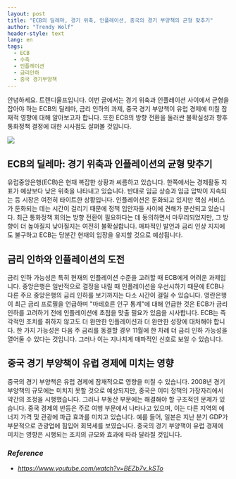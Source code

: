 ```yaml
---
layout: post
title: "ECB의 딜레마, 경기 위축, 인플레이션, 중국의 경기 부양책의 균형 맞추기"
author: "Trendy Wolf"
header-style: text
lang: en
tags:
  - ECB
  - 수축
  - 인플레이션
  - 금리인하
  - 중국 경기부양책
---
```


안녕하세요. 트렌디울프입니다. 이번 글에서는 경기 위축과 인플레이션 사이에서 균형을 잡아야 하는 ECB의 딜레마, 금리 인하의 과제, 중국 경기 부양책이 유럽 경제에 미칠 잠재적 영향에 대해 알아보고자 합니다. 또한 ECB의 방향 전환을 둘러싼 불확실성과 향후 통화정책 결정에 대한 시사점도 살펴볼 것입니다.

<img
    src="https://i.ytimg.com/vi/BEZb7v_kSTo/hqdefault.jpg"
/>


## ECB의 딜레마: 경기 위축과 인플레이션의 균형 맞추기
유럽중앙은행(ECB)은 현재 복잡한 상황과 씨름하고 있습니다. 한쪽에서는 경제활동 지표가 예상보다 낮은 위축을 나타내고 있습니다. 반대로 임금 상승과 임금 압박이 지속되는 등 시장은 여전히 타이트한 상황입니다. 인플레이션은 둔화되고 있지만 핵심 서비스가 둔화되는 데는 시간이 걸리기 때문에 정책 입안자들 사이에 견해가 분산되고 있습니다. 최근 통화정책 회의는 방향 전환이 필요하다는 데 동의하면서 마무리되었지만, 그 방향이 더 높아질지 낮아질지는 여전히 불확실합니다. 매파적인 발언과 금리 인상 지지에도 불구하고 ECB는 당분간 현재의 입장을 유지할 것으로 예상됩니다.

## 금리 인하와 인플레이션의 도전
금리 인하 가능성은 특히 현재의 인플레이션 수준을 고려할 때 ECB에게 어려운 과제입니다. 중앙은행은 일반적으로 결정을 내릴 때 인플레이션을 우선시하기 때문에 ECB나 다른 주요 중앙은행의 금리 인하를 보기까지는 다소 시간이 걸릴 수 있습니다. 영란은행이 최근 금리 프로필을 언급하며 "마테호른 인구 통계"에 대해 언급한 것은 ECB가 금리 인하를 고려하기 전에 인플레이션에 초점을 맞출 필요가 있음을 시사합니다. ECB는 즉각적인 조치를 취하지 않고도 더 완만한 인플레이션과 더 완만한 성장에 대처해야 합니다. 한 가지 가능성은 다음 주 금리를 동결할 경우 11월에 한 차례 더 금리 인하 가능성을 열어둘 수 있다는 것입니다. 그러나 이는 지나치게 매파적인 신호로 보일 수 있습니다.

## 중국 경기 부양책이 유럽 경제에 미치는 영향
중국의 경기 부양책은 유럽 경제에 잠재적으로 영향을 미칠 수 있습니다. 2008년 경기 부양책의 규모에는 미치지 못할 것으로 예상되지만, 중국은 이미 정책의 가장자리에서 약간의 조정을 시행했습니다. 그러나 부동산 부문에는 해결해야 할 구조적인 문제가 있습니다. 중국 경제의 반등은 주로 여행 부문에서 나타나고 있으며, 이는 다른 지역의 에너지 가격 및 관광에 파급 효과를 미치고 있습니다. 예를 들어, 일본은 지난 분기 GDP가 부분적으로 관광업에 힘입어 회복세를 보였습니다. 중국의 경기 부양책이 유럽 경제에 미치는 영향은 시행되는 조치의 규모와 효과에 따라 달라질 것입니다.


### _Reference_
- _https://www.youtube.com/watch?v=BEZb7v_kSTo_

